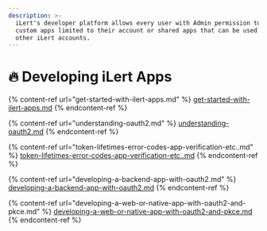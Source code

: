 ```yaml
---
description: >-
  iLert's developer platform allows every user with Admin permission to create
  custom apps limited to their account or shared apps that can be used by all
  other iLert accounts.
---
```


# 🔥 Developing iLert Apps

{% content-ref url="get-started-with-ilert-apps.md" %}
[get-started-with-ilert-apps.md](get-started-with-ilert-apps.md)
{% endcontent-ref %}

{% content-ref url="understanding-oauth2.md" %}
[understanding-oauth2.md](understanding-oauth2.md)
{% endcontent-ref %}

{% content-ref url="token-lifetimes-error-codes-app-verification-etc..md" %}
[token-lifetimes-error-codes-app-verification-etc..md](token-lifetimes-error-codes-app-verification-etc..md)
{% endcontent-ref %}

{% content-ref url="developing-a-backend-app-with-oauth2.md" %}
[developing-a-backend-app-with-oauth2.md](developing-a-backend-app-with-oauth2.md)
{% endcontent-ref %}

{% content-ref url="developing-a-web-or-native-app-with-oauth2-and-pkce.md" %}
[developing-a-web-or-native-app-with-oauth2-and-pkce.md](developing-a-web-or-native-app-with-oauth2-and-pkce.md)
{% endcontent-ref %}

